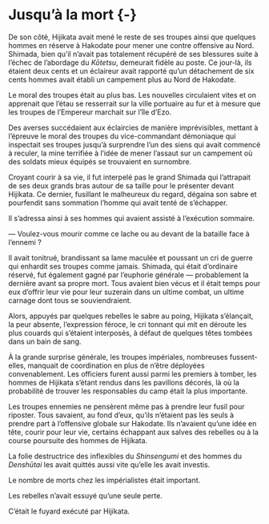 # Jusqu’à la mort {-}

De son côté, Hijikata avait mené le reste de ses troupes ainsi que quelques
hommes en réserve à Hakodate pour mener une contre offensive au Nord. Shimada,
bien qu’il n’avait pas totalement récupéré de ses blessures suite à l’échec
de l’abordage du *Kōtetsu*, demeurait fidèle au poste. Ce jour-là, ils étaient
deux cents et un éclaireur avait rapporté qu’un détachement de six cents hommes
avait établi un campement plus au Nord de Hakodate.

Le moral des troupes était au plus bas. Les nouvelles circulaient vites et on
apprenait que l’étau se resserrait sur la ville portuaire au fur et à mesure
que les troupes de l’Empereur marchait sur l’île d’Ezo.

Des averses succédaient aux éclaircies de manière imprévisibles, mettant à
l’épreuve le moral des troupes du vice-commandant démoniaque qui inspectait
ses troupes jusqu’à surprendre l’un des siens qui avait commencé à reculer, la
mine terrifiée à l’idée de mener l’assaut sur un campement où des soldats mieux
équipés se trouvaient en surnombre.

Croyant courir à sa vie, il fut interpelé pas le grand Shimada qui l’attrapait
de ses deux grands bras autour de sa taille pour le présenter devant Hijikata.
Ce dernier, fusillant le malheureux du regard, dégaina son sabre et pourfendit
sans sommation l’homme qui avait tenté de s’échapper.

Il s’adressa ainsi à ses hommes qui avaient assisté à l’exécution sommaire.

— Voulez-vous mourir comme ce lache ou au devant de la bataille face à
l’ennemi ?

Il avait tonitrué, brandissant sa lame maculée et poussant un cri de guerre
qui enhardit ses troupes comme jamais. Shimada, qui était d’ordinaire réservé,
fut également gagné par l’euphorie générale — probablement la dernière avant
sa propre mort. Tous avaient bien vécus et il était temps pour eux d’offrir
leur vie pour leur suzerain dans un ultime combat, un ultime carnage dont
tous se souviendraient.

Alors, appuyés par quelques rebelles le sabre au poing, Hijikata s’élançait,
la peur absente, l’expression féroce, le cri tonnant qui mit en déroute les
plus couards qui s’étaient interposés, à défaut de quelques têtes tombées dans
un bain de sang.

À la grande surprise générale, les troupes impériales, nombreuses
fussent-elles, manquait de coordination en plus de n’être déployées
convenablement. Les officiers furent aussi parmi les premiers à tomber, les
hommes de Hijikata s’étant rendus dans les pavillons décorés, là où la
probabilité de trouver les responsables du camp était la plus importante.

Les troupes ennemies ne pensèrent même pas à prendre leur fusil pour riposter.
Tous savaient, au fond d’eux, qu’ils n’étaient pas les seuls à prendre part à
l’offensive globale sur Hakodate. Ils n’avaient qu’une idée en tête, courir
pour leur vie, certains échappant aux salves des rebelles ou à la course
poursuite des hommes de Hijikata.

La folie destructrice des inflexibles du *Shinsengumi* et des hommes du
*Denshūtai* les avait quittés aussi vite qu’elle les avait investis.

Le nombre de morts chez les impérialistes était important.

Les rebelles n’avait essuyé qu’une seule perte.

C’était le fuyard exécuté par Hijikata.
